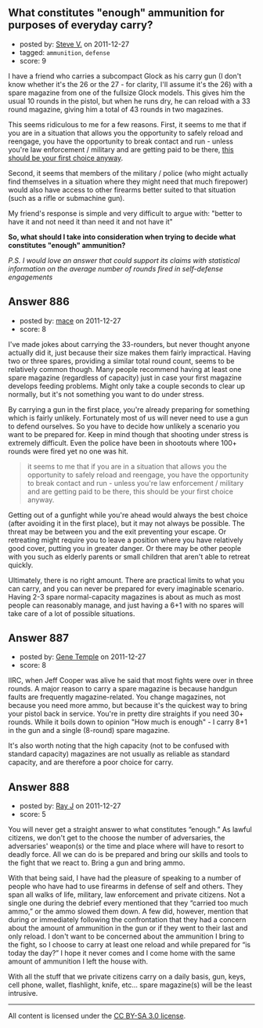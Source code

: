 ## What constitutes "enough" ammunition for purposes of everyday carry?

- posted by: [Steve V.](https://stackexchange.com/users/-1/121-steve-v) on 2011-12-27
- tagged: `ammunition`, `defense`
- score: 9

<p>I have a friend who carries a subcompact Glock as his carry gun (I don't know whether it's the 26 or the 27 - for clarity, I'll assume it's the 26) with a spare magazine from one of the fullsize Glock models. This gives him the usual 10 rounds in the pistol, but when he runs dry, he can reload with a 33 round magazine, giving him a total of 43 rounds in two magazines.</p>

<p>This seems ridiculous to me for a few reasons.  First, it seems to me that if you are in a situation that allows you the opportunity to safely reload and reengage, you have the opportunity to break contact and run - unless you're law enforcement / military and are getting paid to be there, <a href="http://www.samharris.org/blog/item/the-truth-about-violence/">this should be your first choice anyway</a>.</p>

<p>Second, it seems that members of the military / police (who might actually find themselves in a situation where they might need that much firepower) would also have access to other firearms better suited to that situation (such as a rifle or submachine gun).</p>

<p>My friend's response is simple and very difficult to argue with: "better to have it and not need it than need it and not have it"</p>

<p><strong>So, what should I take into consideration when trying to decide what constitutes "enough" ammunition?</strong></p>

<p><em>P.S. I would love an answer that could support its claims with statistical information on the average number of rounds fired in self-defense engagements</em></p>



## Answer 886

- posted by: [mace](https://stackexchange.com/users/-1/163-mace) on 2011-12-27
- score: 8

<p>I've made jokes about carrying the 33-rounders, but never thought anyone actually did it, just because their size makes them fairly impractical. Having two or three spares, providing a similar total round count, seems to be relatively common though. Many people recommend having at least one spare magazine (regardless of capacity) just in case your first magazine develops feeding problems. Might only take a couple seconds to clear up normally, but it's not something you want to do under stress.</p>

<p>By carrying a gun in the first place, you're already preparing for something which is fairly unlikely. Fortunately most of us will never need to use a gun to defend ourselves. So you have to decide how unlikely a scenario you want to be prepared for. Keep in mind though that shooting under stress is extremely difficult. Even the police have been in shootouts where 100+ rounds were fired yet no one was hit.</p>

<blockquote>
  <p>it seems to me
  that if you are in a situation that allows you the opportunity to
  safely reload and reengage, you have the opportunity to break contact
  and run - unless you're law enforcement / military and are getting
  paid to be there, this should be your first choice anyway.</p>
</blockquote>

<p>Getting out of a gunfight while you're ahead would always the best choice (after avoiding it in the first place), but it may not always be possible. The threat may be between you and the exit preventing your escape. Or retreating might require you to leave a position where you have relatively good cover, putting you in greater danger. Or there may be other people with you such as elderly parents or small children that aren't able to retreat quickly.</p>

<p>Ultimately, there is no right amount. There are practical limits to what you can carry, and you can never be prepared for every imaginable scenario. Having 2-3 spare normal-capacity magazines is about as much as most people can reasonably manage, and just having a 6+1 with no spares will take care of a lot of possible situations. </p>



## Answer 887

- posted by: [Gene Temple](https://stackexchange.com/users/-1/254-gene-temple) on 2011-12-27
- score: 8

<p>IIRC, when Jeff Cooper was alive he said that most fights were over in three rounds.  A major reason to carry a spare magazine is because handgun faults are frequently magazine-related.  You change magazines, not because you need more ammo, but because it's the quickest way to bring your pistol back in service.  You're in pretty dire straights if you need 30+ rounds.  While it boils down to opinion "How much is enough" - I carry 8+1 in the gun and a single (8-round) spare magazine.</p>

<p>It's also worth noting that the high capacity (not to be confused with standard capacity) magazines are not usually as reliable as standard capacity, and are therefore a poor choice for carry.</p>



## Answer 888

- posted by: [Ray J](https://stackexchange.com/users/-1/166-ray-j) on 2011-12-27
- score: 5

<p>You will never get a straight answer to what constitutes “enough.”  As lawful citizens, we don't get to the choose the number of adversaries, the adversaries' weapon(s) or the time and place where will have to resort to deadly force.  All we can do is be prepared and bring our skills and tools to the fight that we react to.  Bring a gun and bring ammo.</p>

<p>With that being said, I have had the pleasure of speaking to a number of people who have had to use firearms in defense of self and others.  They span all walks of life, military, law enforcement and private citizens.  Not a single one during the debrief every mentioned that they “carried too much ammo,” or the ammo slowed them down.  A few did, however, mention that during or immediately following the confrontation that they had a concern about the amount of ammunition in the gun or if they went to their last and only reload.  I don't want to be concerned about the ammunition I bring to the fight, so I choose to carry at least one reload and while prepared for “is today the day?” I hope it never comes and I come home with the same amount of ammunition I left the house with.</p>

<p>With all the stuff that we private citizens carry on a daily basis, gun, keys, cell phone, wallet, flashlight, knife, etc...  spare magazine(s) will be the least intrusive. </p>




---

All content is licensed under the [CC BY-SA 3.0 license](https://creativecommons.org/licenses/by-sa/3.0/).

